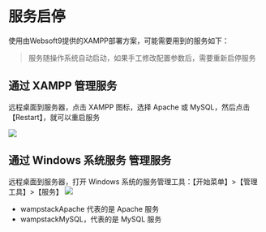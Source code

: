 # 服务启停

使用由Websoft9提供的XAMPP部署方案，可能需要用到的服务如下：

> 服务随操作系统自动启动，如果手工修改配置参数后，需要重新启停服务

## 通过 XAMPP 管理服务

远程桌面到服务器，点击 XAMPP 图标，选择 Apache 或 MySQL，然后点击【Restart】，就可以重启服务

![](http://libs.websoft9.com/Websoft9/DocsPicture/zh/xampp/xampp-ss-websoft9.png)

## 通过 Windows 系统服务 管理服务

远程桌面到服务器，打开 Windows 系统的服务管理工具：【开始菜单】>【管理工具】>【服务】
![](https://libs.websoft9.com/Websoft9/DocsPicture/zh/wamp/wamp-managerservice-websoft9.png)

- wampstackApache 代表的是 Apache 服务
- wampstackMySQL，代表的是 MySQL 服务